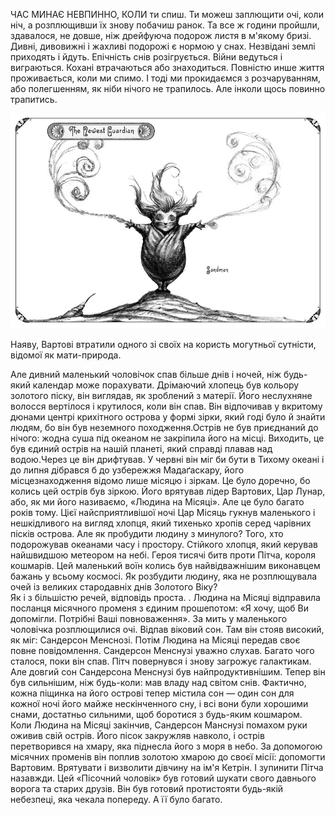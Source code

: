 ЧАС МИНАЄ НЕВПИННО, КОЛИ ти спиш. Ти можеш заплющити очі, коли ніч, а розплющивши їх знову побачиш ранок. Та все ж години пройшли, здавалося, не довше, ніж дрейфуюча подорож листя в м'якому бризі.
  Дивні, дивовижні і жахливі подорожі є нормою у снах. Незвідані землі приходять і йдуть. Епічність снів розігрується. Війни ведуться і виграються. Кохані втрачаються або знаходиться. Повністю инше життя проживається, коли ми спимо. І тоді ми прокидаємся з розчаруванням, або полегшенням, як ніби нічого не трапилось.
  Але інколи щось повинно трапитись.

  ![sandman](images/sandman.jpeg "sandman")

  Наяву, Вартові втратили одного зі своїх на користь могутньої сутністи, відомої як мати-природа.

  Але дивний маленький чоловічок спав більше днів і ночей, ніж будь-який календар може порахувати. Дрімаючий хлопець був кольору золотого піску, він виглядав, як зроблений з матерії. Його неслухняне волосся вертілося і крутилося, коли він спав. Він відпочивав у вкритому дюнами центрі крихітного острова у формі зірки, який годі було й знайти людям, бо він був неземного походження.Острів не був приєднаний до нічого: жодна суша під океаном не закріпила його на місці. Виходить, це був єдиний острів на нашій планеті, який справді плавав над водою.Через це він дрифтував. У червні він міг би бути в Тихому океані і до липня дібрався б до узбережжя Мадаґаскару, його місцезнаходження відомо лише місяцю і зіркам.
  Це було доречно, бо колись цей острів був зіркою. Його врятував лідер Вартових, Цар Лунар, або, як ми його називаємо, «Людина на Місяці». Але це було багато років тому.
  Цієї найсприятливішої ночі Цар Місяць гукнув маленького і нешкідливого на вигляд хлопця, який тихенько хропів серед чарівних пісків острова. 
  Але як пробудити людину з минулого? Того, хто подорожував океанами часу і простору. Стійкого хлопця, який керував найшвидшою метеором на небі. Героя тисячі битв проти Пітча, короля кошмарів. Цей маленький воїн колись був найвідважнішим виконавцем бажань у всьому космосі. Як розбудити людину, яка не розплющувала очей із великих стародавніх днів Золотого Віку?  
  Як і з більшістю речей, відповідь проста. . 
  Людина на Місяці відправила посланця місячного променя з єдиним прошепотом: «Я хочу, щоб Ви допомігли. Потрібні Ваші повноваження». 
  За мить у маленького чоловічка розплющилися очі. Відпав віковий сон. Там він стояв високий, як міг: Сандерсон Менснозі. Потім Людина на Місяці передав своє повне повідомлення. Сандерсон Менснузі уважно слухав.
  Багато чого сталося, поки він спав.
  Пітч повернувся і знову загрожує галактикам. Але довгий сон Сандерсона Менснузі був найпродуктивнішим. Тепер він був сильнішим, ніж будь-коли: мав владу над світом снів. Фактично, кожна піщинка на його острові тепер містила сон — один сон для кожної ночі його майже нескінченного сну, і всі вони були хорошими снами, достатньо сильними, щоб боротися з будь-яким кошмаром. 
  Коли Людина на Місяці закінчив, Сандерсон Манснузі помахом руки оживив свій острів. Його пісок закружляв навколо, і острів перетворився на хмару, яка піднесла його з моря в небо.
  За допомогою місячних променів він поплив золотою хмарою до своєї місії: допомогти Вартовим. Врятувати і визволити дівчину на ім'я Кетрін. І зупинити Пітча назавжди.
  Цей «Пісочний чоловік» був готовий шукати свого давнього ворога та старих друзів. Він був готовий протистояти будь-якій небезпеці, яка чекала попереду. 
  А її було багато.